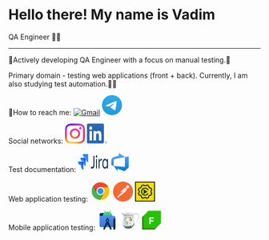 # Hello there! My name is Vadim
QA Engineer 👨‍💻

---

🫸Actively developing QA Engineer with a focus on manual testing.🫷

Primary domain - testing web applications (front + back). Currently, I am also studying test automation.🦾🤖


📧How to reach me: <a href="https://mail.google.com/mail/?view=cm&fs=1&to=chester.kms@gmail.com"><img src="https://www.gstatic.com/images/branding/product/2x/gmail_48dp.png" alt="Gmail" width="45" height="45"></a>
<a href="https://t.me/Naumov94USA" target="_blank"><img src="images/Logo.png" alt="Telegram" width="40" height="40"></a>

Social networks: <a href="https://www.instagram.com/naumov94_" target="_blank"><img src="images/Instagram_Glyph_Gradient.png" alt="Instagram" width="40" height="40"></a>
<a href="https://www.linkedin.com/in/Naumov94" target="_blank"><img src="images/LI-In-Bug.png" alt="LinkedIn" width="40" height="40"></a>

Test documentation: <img src="images/logo-gradient-blue-jira.png" alt="Jira" width="60" height="40"></a>
<img src="images/Azure-Devops-Logo-Transparent.png" alt="Azure DevOps" width="40" height="40">

Web application testing: <img src="images/icons8-chrome-48.png" alt="Chrome DevTools" width="42" height="42">
<img src="images/icons8-postman-is-the-only-complete-api-development-environment-48.png" alt="Postman Logo" width="40" height="40">
<img src="images/soap.png" alt="SoapUI Logo" width="40" height="40">

Mobile application testing: <img src="images/icons8-android-studio-40.png" alt="Android Studio Logo" width="40" height="40">
<img src="images/charles.png" alt="Charles Proxy Logo" width="40" height="40"></a>
<img src="images/Fiddler-Logo-1-184x184.png" alt="Charles Proxy Logo" width="40" height="40"></a>